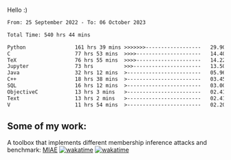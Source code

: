 Hello :)


<!--START_SECTION:waka-->

```txt
From: 25 September 2022 - To: 06 October 2023

Total Time: 540 hrs 44 mins

Python                161 hrs 39 mins >>>>>>>------------------   29.90 %
C                     77 hrs 53 mins  >>>>---------------------   14.40 %
TeX                   76 hrs 55 mins  >>>>---------------------   14.22 %
Jupyter               73 hrs          >>>----------------------   13.50 %
Java                  32 hrs 12 mins  >------------------------   05.96 %
C++                   18 hrs 38 mins  >------------------------   03.45 %
SQL                   16 hrs 12 mins  >------------------------   03.00 %
ObjectiveC            13 hrs 3 mins   >------------------------   02.41 %
Text                  13 hrs 2 mins   >------------------------   02.41 %
V                     11 hrs 54 mins  >------------------------   02.20 %
```

<!--END_SECTION:waka-->

## Some of my work: 

A toolbox that implements different membership inference attacks and benchmark: [MIAE](https://github.com/RPI-DSPlab) [![wakatime](https://wakatime.com/badge/user/18ac89f5-baf8-49e6-a5ee-d9272435ce3a/project/3e6541fd-578f-4d9d-9080-f2a42b2d10e1.svg)](https://wakatime.com/badge/user/18ac89f5-baf8-49e6-a5ee-d9272435ce3a/project/3e6541fd-578f-4d9d-9080-f2a42b2d10e1) [![wakatime](https://wakatime.com/badge/user/18ac89f5-baf8-49e6-a5ee-d9272435ce3a/project/5d5826e9-c6d6-4d86-8b00-0d1608c5f167.svg)](https://wakatime.com/badge/user/18ac89f5-baf8-49e6-a5ee-d9272435ce3a/project/5d5826e9-c6d6-4d86-8b00-0d1608c5f167)
